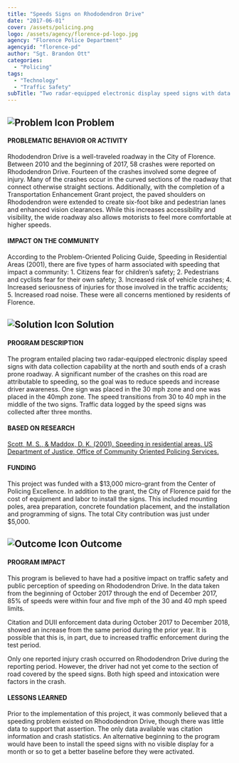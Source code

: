 ```yaml
---
title: "Speeds Signs on Rhododendron Drive"
date: "2017-06-01"
cover: /assets/policing.png
logo: /assets/agency/florence-pd-logo.jpg
agency: "Florence Police Department"
agencyid: "florence-pd"
author: "Sgt. Brandon Ott"
categories:
  - "Policing"
tags:
  - "Technology"
  - "Traffic Safety"
subTitle: "Two radar-equipped electronic display speed signs with data collection capability were placed at the north and south ends of a crash prone roadway."
---
```


## ![Problem Icon](https://github.com/google/material-design-icons/raw/master/alert/1x_web/ic_error_outline_black_48dp.png "Problem") Problem

#### PROBLEMATIC BEHAVIOR OR ACTIVITY

Rhododendron Drive is a well-traveled roadway in the City of Florence. Between 2010 and the beginning of 2017, 58 crashes were reported on Rhododendron Drive. Fourteen of the crashes involved some degree of injury. Many of the crashes occur in the curved sections of the roadway that connect otherwise straight sections. Additionally, with the completion of a Transportation Enhancement Grant project, the paved shoulders on Rhododendron were extended to create six-foot bike and pedestrian lanes and enhanced vision clearances. While this increases accessibility and visibility, the wide roadway also allows motorists to feel more comfortable at higher speeds.

#### IMPACT ON THE COMMUNITY

According to the Problem-Oriented Policing Guide, Speeding in Residential Areas (2001), there are five types of harm associated with speeding that impact a community: 1. Citizens fear for children’s safety; 2. Pedestrians and cyclists fear for their own safety; 3. Increased risk of vehicle crashes; 4. Increased seriousness of injuries for those involved in the traffic accidents; 5. Increased road noise. These were all concerns mentioned by residents of Florence.

## ![Solution Icon](https://github.com/google/material-design-icons/raw/master/action/1x_web/ic_lightbulb_outline_black_48dp.png "Solution") Solution

#### PROGRAM DESCRIPTION

The program entailed placing two radar-equipped electronic display speed signs with data collection capability at the north and south ends of a crash prone roadway. A significant number of the crashes on this road are attributable to speeding, so the goal was to reduce speeds and increase driver awareness. One sign was placed in the 30 mph zone and one was placed in the 40mph zone. The speed transitions from 30 to 40 mph in the middle of the two signs. Traffic data logged by the speed signs was collected after three months.

#### BASED ON RESEARCH

[Scott, M. S., & Maddox, D. K. (2001). Speeding in residential areas. US Department of Justice, Office of Community Oriented Policing Services.](http://citeseerx.ist.psu.edu/viewdoc/download?doi=10.1.1.518.923&rep=rep1&type=pdf)

#### FUNDING

This project was funded with a $13,000 micro-grant from the Center of Policing Excellence. In addition to the grant, the City of Florence paid for the cost of equipment and labor to install the signs. This included mounting poles, area preparation, concrete foundation placement, and the installation and programming of signs. The total City contribution was just under $5,000.

## ![Outcome Icon](https://github.com/google/material-design-icons/raw/master/action/1x_web/ic_view_list_black_48dp.png "Outcome") Outcome

#### PROGRAM IMPACT

This program is believed to have had a positive impact on traffic safety and public perception of speeding on Rhododendron Drive. In the data taken from the beginning of October 2017 through the end of December 2017, 85% of speeds were within four and five mph of the 30 and 40 mph speed limits.

Citation and DUII enforcement data during October 2017 to December 2018, showed an increase from the same period during the prior year. It is possible that this is, in part, due to increased traffic enforcement during the test period.

Only one reported injury crash occurred on Rhododendron Drive during the reporting period. However, the driver had not yet come to the section of road covered by the speed signs. Both high speed and intoxication were factors in the crash.

#### LESSONS LEARNED

Prior to the implementation of this project, it was commonly believed that a speeding problem existed on Rhododendron Drive, though there was little data to support that assertion. The only data available was citation information and crash statistics. An alternative beginning to the program would have been to install the speed signs with no visible display for a month or so to get a better baseline before they were activated.

